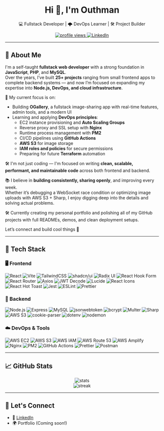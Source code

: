 <h1 align="center">Hi 👋, I'm Outhman</h1>
<p align="center">
  💻 Fullstack Developer | 🌩️ DevOps Learner | 🛠️ Project Builder
</p>

<p align="center">
  <a href="https://github.com/outhman790">
    <img src="https://komarev.com/ghpvc/?username=outhman790&label=Profile%20views&color=0e75b6&style=flat" alt="profile views" />
  </a>
  <a href="https://linkedin.com/in/outhman-moumou/">
    <img alt="LinkedIn" src="https://img.shields.io/badge/LinkedIn-blue?style=flat&logo=linkedin" />
  </a>
</p>

---

## 🚀 About Me

I'm a self-taught **fullstack web developer** with a strong foundation in **JavaScript**, **PHP**, and **MySQL**.  
Over the years, I’ve built **25+ projects** ranging from small frontend apps to complete backend systems — and now I’m focused on expanding my expertise into **Node.js, DevOps, and cloud infrastructure**.

🧠 My current focus is on:

- Building **OGallery**, a fullstack image-sharing app with real-time features, admin tools, and a modern UI
- Learning and applying **DevOps principles**:
  - EC2 instance provisioning and **Auto Scaling Groups**
  - Reverse proxy and SSL setup with **Nginx**
  - Runtime process management with **PM2**
  - CI/CD pipelines using **GitHub Actions**
  - **AWS S3** for image storage
  - **IAM roles and policies** for secure permissions
  - Preparing for future **Terraform** automation

🛠️ I'm not just coding — I'm focused on writing **clean, scalable, performant, and maintainable code** across both frontend and backend.

📚 I believe in **building consistently, sharing openly**, and improving every week.  
Whether it’s debugging a WebSocket race condition or optimizing image uploads with AWS S3 + Sharp, I enjoy digging deep into the details and solving actual problems.

🛠️ Currently creating my personal portfolio and polishing all of my GitHub projects with full READMEs, demos, and clean deployment setups.

Let’s connect and build cool things 🚀

---

## 💼 Tech Stack

### 🖥️ Frontend

![React](https://img.shields.io/badge/React-20232A?style=flat&logo=react)
![Vite](https://img.shields.io/badge/Vite-646CFF?style=flat&logo=vite)
![TailwindCSS](https://img.shields.io/badge/TailwindCSS-38B2AC?style=flat&logo=tailwind-css)
![shadcn/ui](https://img.shields.io/badge/shadcn/ui-000?style=flat)
![Radix UI](https://img.shields.io/badge/Radix%20Primitives-black?style=flat)
![React Hook Form](https://img.shields.io/badge/React_Hook_Form-EC5990?style=flat&logo=reacthookform)
![React Router](https://img.shields.io/badge/React_Router-CA4245?style=flat&logo=react-router)
![Axios](https://img.shields.io/badge/Axios-5A29E4?style=flat)
![JWT Decode](https://img.shields.io/badge/jwt--decode-000?style=flat)
![Lucide](https://img.shields.io/badge/Lucide_Icons-FCC72B?style=flat)
![React Icons](https://img.shields.io/badge/React--Icons-61DAFB?style=flat)
![React Hot Toast](https://img.shields.io/badge/Toast-FF5F5F?style=flat)
![Jest](https://img.shields.io/badge/Jest-C21325?style=flat&logo=jest)
![ESLint](https://img.shields.io/badge/ESLint-4B32C3?style=flat&logo=eslint)
![Prettier](https://img.shields.io/badge/Prettier-F7B93E?style=flat&logo=prettier)

### 🧠 Backend

![Node.js](https://img.shields.io/badge/Node.js-339933?style=flat&logo=node.js)
![Express](https://img.shields.io/badge/Express-000000?style=flat&logo=express)
![MySQL](https://img.shields.io/badge/MySQL-00758F?style=flat&logo=mysql)
![jsonwebtoken](https://img.shields.io/badge/jsonwebtoken-000?style=flat)
![bcrypt](https://img.shields.io/badge/bcrypt-00758F?style=flat)
![Multer](https://img.shields.io/badge/Multer-000000?style=flat)
![Sharp](https://img.shields.io/badge/Sharp-3E7BAA?style=flat)
![AWS S3](https://img.shields.io/badge/AWS_S3-232F3E?style=flat&logo=amazon-aws)
![cookie-parser](https://img.shields.io/badge/Cookie--Parser-000?style=flat)
![dotenv](https://img.shields.io/badge/dotenv-4B8BBE?style=flat)
![nodemon](https://img.shields.io/badge/Nodemon-76D04B?style=flat)

### ☁️ DevOps & Tools

![AWS EC2](https://img.shields.io/badge/AWS_EC2-FF9900?style=flat&logo=amazon-aws)
![AWS S3](https://img.shields.io/badge/AWS_S3-569A31?style=flat&logo=amazon-aws)
![AWS IAM](https://img.shields.io/badge/AWS_IAM-232F3E?style=flat&logo=amazon-aws)
![AWS Route 53](https://img.shields.io/badge/Route_53-FF9900?style=flat&logo=amazon-aws)
![AWS Amplify](https://img.shields.io/badge/Amplify-FF9900?style=flat&logo=awsamplify)
![Nginx](https://img.shields.io/badge/Nginx-269539?style=flat&logo=nginx)
![PM2](https://img.shields.io/badge/PM2-2B037A?style=flat)
![GitHub Actions](https://img.shields.io/badge/GitHub_Actions-2088FF?style=flat&logo=github-actions)
![Prettier](https://img.shields.io/badge/Code_Style-Prettier-F7B93E?style=flat&logo=prettier)
![Postman](https://img.shields.io/badge/Postman-FF6C37?style=flat&logo=postman)

---

## 📈 GitHub Stats

<p align="center">
  <img src="https://github-readme-stats.vercel.app/api?username=outhman790&show_icons=true&theme=radical" alt="stats" />
  <br/>
  <img src="https://github-readme-streak-stats.herokuapp.com/?user=outhman790&theme=radical" alt="streak"/>
</p>

---

## 🔗 Let's Connect

- 💼 [LinkedIn](https://linkedin.com/in/outhman-moumou)
- 🌍 Portfolio (Coming soon!)
